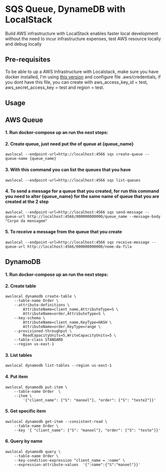 
# SQS Queue, DynameDB with LocalStack
Build AWS infrastructure with LocalStack enables faster local development without the need to incur infrastructure expenses, test AWS resource locally and debug locally

## Pre-requisites
To be able to up a AWS Infrastructure with Localstack, make sure you have docker installed, I'm using [this version](https://www.docker.com/products/docker-desktop/) and configure file .aws/credentials, if you dont have this file, you can create with aws_access_key_id = test, aws_secret_access_key = test and region = test.

## Usage

## AWS Queue 
#### 1. Run docker-compose up an run the next steps:

#### 2. Create queue, just need put the of queue at {queue_name}
```awscli
awslocal --endpoint-url=http://localhost:4566 sqs create-queue --queue-name {queue_name}
```

#### 3. With this command you can list the queues that you have
```awscli
awslocal --endpoint-url=http://localhost:4566 sqs list-queues
```

#### 4. To send a message for a queue that you created, for run this command you need to alter {queue_name} for the same name of queue that you are created at the 2 step
```awscli
awslocal --endpoint-url=http://localhost:4566 sqs send-message --queue-url http://localhost:4566/000000000000/queue_name --message-body "Corpo da mensagem"
```

#### 5. To receive a message from the queue that you create
```awscli
awslocal --endpoint-url=http://localhost:4566 sqs receive-message --queue-url http://localhost:4566/000000000000/nome-da-fila
```

## DynamoDB

#### 1. Run docker-compose up an run the next steps:

#### 2. Create table
```awscli
awslocal dynamodb create-table \
    --table-name Order \
    --attribute-definitions \
        AttributeName=client_name,AttributeType=S \
        AttributeName=order,AttributeType=S \
    --key-schema \
        AttributeName=client_name,KeyType=HASH \
        AttributeName=order,KeyType=range \
    --provisioned-throughput \
        ReadCapacityUnits=5,WriteCapacityUnits=5 \
    --table-class STANDARD
    --region us-east-1
```

#### 3. List tables
```awscli
awslocal dynamodb list-tables --region us-east-1
```
#### 4. Put item
```awscli
awslocal dynamodb put-item \
    --table-name Order  \
    --item \
        '{"client_name": {"S": "manoel"}, "order": {"S": "teste2"}}'
```

#### 5. Get specific item
```awscli
awslocal dynamodb get-item --consistent-read \
    --table-name Order \
    --key '{ "client_name": {"S": "manoel"}, "order": {"S": "teste"}}'
```

#### 6. Query by name 
```awscli
awslocal dynamodb query \
    --table-name Order \
    --key-condition-expression "client_name = :name" \
    --expression-attribute-values  '{":name":{"S":"manoel"}}'
```